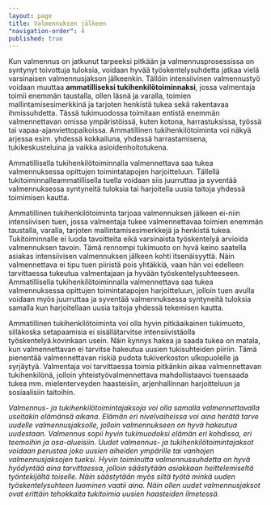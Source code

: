 ```yaml
---
layout: page
title: Valmennuksen jälkeen
"navigation-order": 4
published: true
---
```


Kun valmennus on jatkunut tarpeeksi pitkään ja valmennusprosessissa on syntynyt toivottuja tuloksia, voidaan hyvää työskentelysuhdetta jatkaa vielä varsinaisen valmennusjakson jälkeenkin. Tällöin intensiivinen valmennustyö voidaan muuttaa **ammatilliseksi tukihenkilötoiminnaksi**, jossa valmentaja toimii enemmän taustalla, ollen läsnä ja varalla, toimien mallintamisesimerkkinä ja tarjoten henkistä tukea sekä rakentavaa ihmissuhdetta. Tässä tukimuodossa toimitaan entistä enemmän valmennettavan omissa ympäristöissä, kuten kotona, harrastuksissa, työssä tai vapaa-ajanviettopaikoissa. Ammatillinen tukihenkilötoiminta voi näkyä arjessa esim. yhdessä kokkailuna, yhdessä harrastamisena, tukikeskusteluina ja vaikka asioidenhoitotukena.

Ammatillisella tukihenkilötoiminnalla valmennettava saa tukea valmennuksessa opittujen toimintatapojen harjoitteluun. Tällellä tukitoiminnalleammatillisella tuella voidaan siis juurruttaa ja syventää valmennuksessa syntyneitä tuloksia tai harjoitella uusia taitoja yhdessä toimimisen kautta.

Ammatillinen tukihenkilötoiminta tarjoaa valmennuksen jälkeen ei-niin intensiivisen tuen, jossa valmentaja tukee valmennettavaa toimien enemmän taustalla, varalla, tarjoten mallintamisesimerkkejä ja henkistä tukea. Tukitoiminnalle ei luoda tavoitteita eikä varsinaista työskentelyä arvioida valmennuksen tavoin. Tämä rennompi tukimuoto on hyvä keino saatella asiakas intensiivisen valmennuksen jälkeen kohti itsenäisyyttä. Näin valmennettava ei tipu tuen piiristä pois yhtäkkiä, vaan hän voi edelleen tarvittaessa tukeutua valmentajaan ja hyvään työskentelysuhteeseen. Ammatillisella tukihenkilötoiminnalla valmennettava saa tukea valmennuksessa opittujen toimintatapojen harjoitteluun, jolloin tuen avulla voidaan myös juurruttaa ja syventää valmennuksessa syntyneitä tuloksia samalla kun harjoitellaan uusia taitoja yhdessä tekemisen kautta.

Ammatillinen tukihenkilötoiminta voi olla hyvin pitkäaikainen tukimuoto, silläkoska setapaamisia ei sisällätarvitse intensiivistäolla työskentelyä.kovinkaan usein. Näin kynnys hakea ja saada tukea on matala, kun valmennettavan ei tarvitse hakeutua uusien tukisuhteiden piiriin. Tämä pienentää valmennettavan riskiä pudota tukiverkoston ulkopuolelle ja syrjäytyä. Valmentaja voi tarvittaessa toimia pitkänkin aikaa valmennettavan tukihenkilönä, jolloin yhteistyövalmennettava mahdollistaavoi tuensaada tukea mm. mielenterveyden haasteisiin, arjenhallinnan harjoitteluun ja sosiaalisiin taitoihin.

*Valmennus- ja tukihenkilötoimintajaksoja voi olla samalla valmennettavalla useitakin elämänsä aikana. Elämän eri nivelvaiheissa voi aina herätä tarve uudelle valmennusjaksolle, jolloin valmennukseen on hyvä hakeutua uudestaan. Valmennus sopii hyvin tukimuodoksi elämän eri kohdissa, eri teemoihin ja osa-alueisiin. Uudet valmennus- ja tukihenkilötoimintajaksot voidaan perustaa joko uusien aiheiden ympärille tai vanhojen valmennusjaksojen tueksi. Hyvin toiminutta valmennussuhdetta on hyvä hyödyntää aina tarvittaessa, jolloin säästytään asiakkaan heittelemiseltä työntekijältä toiselle. Näin säästytään myös siltä työtä minkä uuden työskentelysuhteen luominen vaatii aina. Näin ollen uudet valmennusjaksot ovat erittäin tehokkaita tukitoimia uusien haasteiden ilmetessä.*